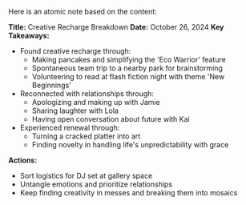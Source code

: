 Here is an atomic note based on the content:

**Title:** Creative Recharge Breakdown
**Date:** October 26, 2024
**Key Takeaways:**

* Found creative recharge through:
	+ Making pancakes and simplifying the 'Eco Warrior' feature
	+ Spontaneous team trip to a nearby park for brainstorming
	+ Volunteering to read at flash fiction night with theme 'New Beginnings'
* Reconnected with relationships through:
	+ Apologizing and making up with Jamie
	+ Sharing laughter with Lola
	+ Having open conversation about future with Kai
* Experienced renewal through:
	+ Turning a cracked platter into art
	+ Finding novelty in handling life's unpredictability with grace

**Actions:**

* Sort logistics for DJ set at gallery space
* Untangle emotions and prioritize relationships
* Keep finding creativity in messes and breaking them into mosaics